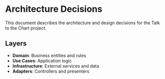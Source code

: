 # Architecture Decisions

This document describes the architecture and design decisions for the Talk to the Chart project.

## Layers
- **Domain**: Business entities and rules
- **Use Cases**: Application logic
- **Infrastructure**: External services and data
- **Adapters**: Controllers and presenters

